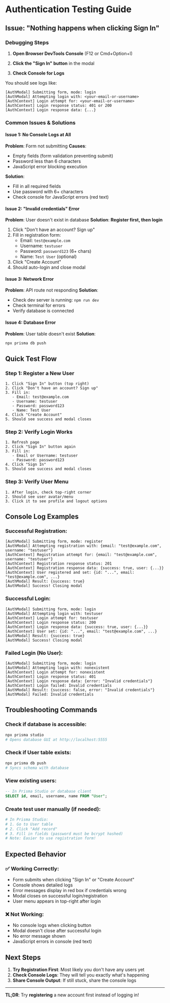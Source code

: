 # Authentication Testing Guide

## Issue: "Nothing happens when clicking Sign In"

### Debugging Steps

1. **Open Browser DevTools Console** (F12 or Cmd+Option+I)

2. **Click the "Sign In" button** in the modal

3. **Check Console for Logs**

You should see logs like:
```
[AuthModal] Submitting form, mode: login
[AuthModal] Attempting login with: <your-email-or-username>
[AuthContext] Login attempt for: <your-email-or-username>
[AuthContext] Login response status: 401 or 200
[AuthContext] Login response data: {...}
```

### Common Issues & Solutions

#### Issue 1: No Console Logs at All
**Problem**: Form not submitting
**Causes**:
- Empty fields (form validation preventing submit)
- Password less than 6 characters
- JavaScript error blocking execution

**Solution**: 
- Fill in all required fields
- Use password with 6+ characters
- Check console for JavaScript errors (red text)

#### Issue 2: "Invalid credentials" Error
**Problem**: User doesn't exist in database
**Solution**: **Register first, then login**

1. Click "Don't have an account? Sign up"
2. Fill in registration form:
   - Email: `test@example.com`
   - Username: `testuser`
   - Password: `password123` (6+ chars)
   - Name: `Test User` (optional)
3. Click "Create Account"
4. Should auto-login and close modal

#### Issue 3: Network Error
**Problem**: API route not responding
**Solution**:
- Check dev server is running: `npm run dev`
- Check terminal for errors
- Verify database is connected

#### Issue 4: Database Error
**Problem**: User table doesn't exist
**Solution**:
```bash
npx prisma db push
```

## Quick Test Flow

### Step 1: Register a New User
```
1. Click "Sign In" button (top right)
2. Click "Don't have an account? Sign up"
3. Fill in:
   - Email: test@example.com
   - Username: testuser
   - Password: password123
   - Name: Test User
4. Click "Create Account"
5. Should see success and modal closes
```

### Step 2: Verify Login Works
```
1. Refresh page
2. Click "Sign In" button again
3. Fill in:
   - Email or Username: testuser
   - Password: password123
4. Click "Sign In"
5. Should see success and modal closes
```

### Step 3: Verify User Menu
```
1. After login, check top-right corner
2. Should see user avatar/menu
3. Click it to see profile and logout options
```

## Console Log Examples

### Successful Registration:
```
[AuthModal] Submitting form, mode: register
[AuthModal] Attempting registration with: {email: "test@example.com", username: "testuser"}
[AuthContext] Registration attempt for: {email: "test@example.com", username: "testuser"}
[AuthContext] Registration response status: 201
[AuthContext] Registration response data: {success: true, user: {...}}
[AuthContext] User registered and set: {id: "...", email: "test@example.com", ...}
[AuthModal] Result: {success: true}
[AuthModal] Success! Closing modal
```

### Successful Login:
```
[AuthModal] Submitting form, mode: login
[AuthModal] Attempting login with: testuser
[AuthContext] Login attempt for: testuser
[AuthContext] Login response status: 200
[AuthContext] Login response data: {success: true, user: {...}}
[AuthContext] User set: {id: "...", email: "test@example.com", ...}
[AuthModal] Result: {success: true}
[AuthModal] Success! Closing modal
```

### Failed Login (No User):
```
[AuthModal] Submitting form, mode: login
[AuthModal] Attempting login with: nonexistent
[AuthContext] Login attempt for: nonexistent
[AuthContext] Login response status: 401
[AuthContext] Login response data: {error: "Invalid credentials"}
[AuthContext] Login failed: Invalid credentials
[AuthModal] Result: {success: false, error: "Invalid credentials"}
[AuthModal] Failed: Invalid credentials
```

## Troubleshooting Commands

### Check if database is accessible:
```bash
npx prisma studio
# Opens database GUI at http://localhost:5555
```

### Check if User table exists:
```bash
npx prisma db push
# Syncs schema with database
```

### View existing users:
```sql
-- In Prisma Studio or database client
SELECT id, email, username, name FROM "User";
```

### Create test user manually (if needed):
```bash
# In Prisma Studio:
# 1. Go to User table
# 2. Click "Add record"
# 3. Fill in fields (password must be bcrypt hashed)
# Note: Easier to use registration form!
```

## Expected Behavior

### ✅ Working Correctly:
- Form submits when clicking "Sign In" or "Create Account"
- Console shows detailed logs
- Error messages display in red box if credentials wrong
- Modal closes on successful login/registration
- User menu appears in top-right after login

### ❌ Not Working:
- No console logs when clicking button
- Modal doesn't close after successful login
- No error message shown
- JavaScript errors in console (red text)

## Next Steps

1. **Try Registration First**: Most likely you don't have any users yet
2. **Check Console Logs**: They will tell you exactly what's happening
3. **Share Console Output**: If still stuck, share the console logs

---

**TL;DR**: Try **registering** a new account first instead of logging in!
